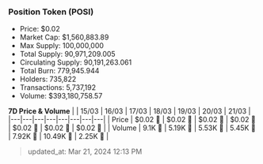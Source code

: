 
  ### Position Token (POSI)
  - Price: $0.02
  - Market Cap: $1,560,883.89
  - Max Supply: 100,000,000
  - Total Supply: 90,971,209.005
  - Circulating Supply: 90,191,263.061
  - Total Burn: 779,945.944
  - Holders: 735,822
  - Transactions: 5,737,192
  - Volume: $393,180,758.57

  **7D Price & Volume**
  | | 15&#x2F;03 | 16&#x2F;03 | 17&#x2F;03 | 18&#x2F;03 | 19&#x2F;03 | 20&#x2F;03 | 21&#x2F;03 |
  |---|---|---|---|---|---|---|---|
  | Price | $0.02 🚀 | $0.02 🔻 | $0.02 🔻 | $0.02 🔻 | $0.02 🔻 | $0.02 🚀 | $0.02 🔻 |
  | Volume | 9.1K 🚀 | 5.19K 🔻 | 5.53K 🚀 | 5.45K 🔻 | 7.92K 🚀 | 10.49K 🚀 | 2.25K 🔻 |

  > updated_at: Mar 21, 2024 12:13 PM

